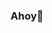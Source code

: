 ### Ahoy👋

<!--
**Che-jj/Che-jj** is a ✨ _special_ ✨ repository because its `README.md` (this file) appears on your GitHub profile.
- 🔭 I’m currently working on HL7, XML, JSON integrations
- 🌱 I’m currently learning python, r, sql, statistics
- 👯 I’m looking to collaborate on anything interesting
- 🤔 I’m looking for help with my golf swing
- 💬 Ask me about pokemon
- 📫 How to reach me: jakejoe9@byu.edu
- 😄 Pronouns: he/him
- ⚡ Fun fact: 
-->
